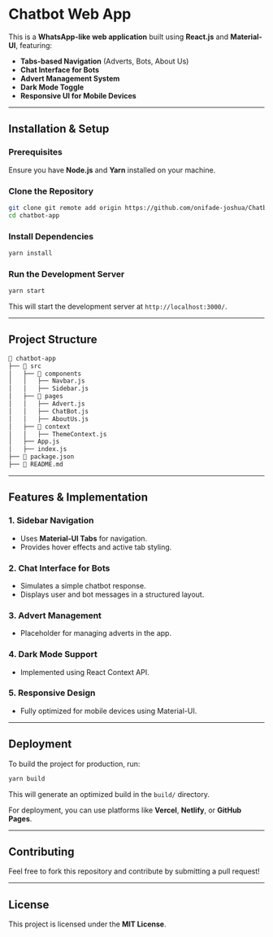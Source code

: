 
# Chatbot Web App

This is a **WhatsApp-like web application** built using **React.js** and **Material-UI**, featuring:

- **Tabs-based Navigation** (Adverts, Bots, About Us)
- **Chat Interface for Bots**
- **Advert Management System**
- **Dark Mode Toggle**
- **Responsive UI for Mobile Devices**

---

## Installation & Setup

### Prerequisites
Ensure you have **Node.js** and **Yarn** installed on your machine.

### Clone the Repository
```sh
git clone git remote add origin https://github.com/onifade-joshua/Chatbot.git
cd chatbot-app
```

### Install Dependencies
```sh
yarn install
```

### Run the Development Server
```sh
yarn start
```

This will start the development server at `http://localhost:3000/`.

---

## Project Structure
```sh
📂 chatbot-app
├── 📂 src
│   ├── 📂 components
│   │   ├── Navbar.js
│   │   ├── Sidebar.js
│   ├── 📂 pages
│   │   ├── Advert.js
│   │   ├── ChatBot.js
│   │   ├── AboutUs.js
│   ├── 📂 context
│   │   ├── ThemeContext.js
│   ├── App.js
│   ├── index.js
├── 📄 package.json
├── 📄 README.md
```

---

## Features & Implementation

### 1. **Sidebar Navigation**
- Uses **Material-UI Tabs** for navigation.
- Provides hover effects and active tab styling.

### 2. **Chat Interface for Bots**
- Simulates a simple chatbot response.
- Displays user and bot messages in a structured layout.

### 3. **Advert Management**
- Placeholder for managing adverts in the app.

### 4. **Dark Mode Support**
- Implemented using React Context API.

### 5. **Responsive Design**
- Fully optimized for mobile devices using Material-UI.

---

## Deployment
To build the project for production, run:
```sh
yarn build
```
This will generate an optimized build in the `build/` directory.

For deployment, you can use platforms like **Vercel**, **Netlify**, or **GitHub Pages**.

---

## Contributing
Feel free to fork this repository and contribute by submitting a pull request!

---

## License
This project is licensed under the **MIT License**.

